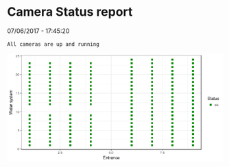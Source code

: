 Camera Status report
================
07/06/2017 - 17:45:20

    All cameras are up and running

![](camreport_files/figure-markdown_github/unnamed-chunk-2-1.png)
